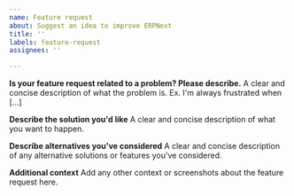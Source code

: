 ```yaml
---
name: Feature request
about: Suggest an idea to improve ERPNext
title: ''
labels: feature-request
assignees: ''

---
```


<!--
Welcome to ERPNext issue tracker! Before creating an issue, please heed the following:

1. This tracker should only be used to report bugs and request features / enhancements to ERPNext
    - For questions and general support, checkout the manual https://erpnext.com/docs/user/manual/en or use https://discuss.erpnext.com
    - For documentation issues, refer to https://github.com/frappe/erpnext_com
2. Use the search function before creating a new issue. Duplicates will be closed and directed to
   the original discussion.
3. When making a feature request, make sure to be as verbose as possible. The better you convey your message, the     greater the drive to make it happen.
-->

**Is your feature request related to a problem? Please describe.**
A clear and concise description of what the problem is. Ex. I'm always frustrated when [...]

**Describe the solution you'd like**
A clear and concise description of what you want to happen.

**Describe alternatives you've considered**
A clear and concise description of any alternative solutions or features you've considered.

**Additional context**
Add any other context or screenshots about the feature request here.
